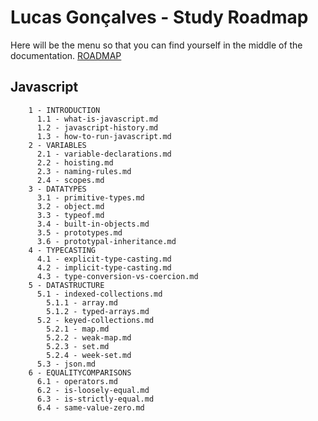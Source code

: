 # Lucas Gonçalves - Study Roadmap

Here will be the menu so that you can find yourself in the middle of the documentation.
[ROADMAP](https://roadmap.sh/javascript)

## Javascript

```
    1 - INTRODUCTION
      1.1 - what-is-javascript.md
      1.2 - javascript-history.md
      1.3 - how-to-run-javascript.md
    2 - VARIABLES
      2.1 - variable-declarations.md
      2.2 - hoisting.md
      2.3 - naming-rules.md
      2.4 - scopes.md
    3 - DATATYPES
      3.1 - primitive-types.md
      3.2 - object.md
      3.3 - typeof.md
      3.4 - built-in-objects.md
      3.5 - prototypes.md
      3.6 - prototypal-inheritance.md
    4 - TYPECASTING
      4.1 - explicit-type-casting.md
      4.2 - implicit-type-casting.md
      4.3 - type-conversion-vs-coercion.md
    5 - DATASTRUCTURE
      5.1 - indexed-collections.md
        5.1.1 - array.md
        5.1.2 - typed-arrays.md
      5.2 - keyed-collections.md
        5.2.1 - map.md
        5.2.2 - weak-map.md
        5.2.3 - set.md
        5.2.4 - week-set.md
      5.3 - json.md
    6 - EQUALITYCOMPARISONS
      6.1 - operators.md
      6.2 - is-loosely-equal.md
      6.3 - is-strictly-equal.md
      6.4 - same-value-zero.md
```
